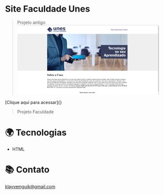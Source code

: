 # Site Faculdade Unes 
>Projeto antigo
![preview](./github/Unes.png)




[Clique aqui para acessar]{}

> Projeto Faculdade
 

# 🌍 Tecnologias
- HTML 

# 📚 Contato
klayvemguik@gmail.com

